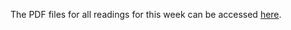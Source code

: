 The PDF files for all readings for this week can be accessed [here](https://canvas.stanford.edu/courses/198736/files/folder/Week%209).
